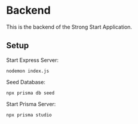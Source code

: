 # Backend

This is the backend of the Strong Start Application.

## Setup

Start Express Server:
```shell
nodemon index.js
```

Seed Database:
```shell
npx prisma db seed
```

Start Prisma Server:
```shell
npx prisma studio
```
